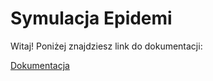 # Symulacja Epidemi

Witaj! Poniżej znajdziesz link do dokumentacji:

[Dokumentacja](SprawozdanieFinal(1).docx)


